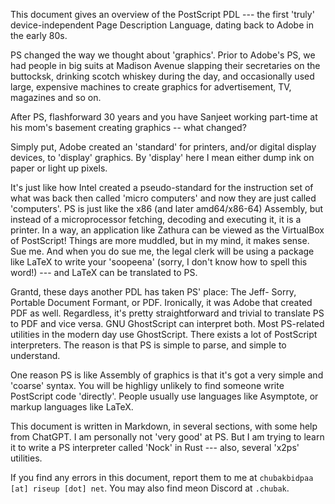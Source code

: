 This document gives an overview of the PostScript PDL --- the first 'truly' device-independent Page Description Language, dating back to Adobe in the early 80s. 

PS changed the way we thought about 'graphics'. Prior to Adobe's PS, we had people in big suits at Madison Avenue slapping their secretaries on the buttocksk, drinking scotch whiskey during the day, and occasionally used large, expensive machines to create graphics for advertisement, TV, magazines and so on. 

After PS, flashforward 30 years and you have Sanjeet working part-time at his mom's basement creating graphics -- what changed?

Simply put, Adobe created an 'standard' for printers, and/or digital display devices, to 'display' graphics. By 'display' here I mean either dump ink on paper or light up pixels. 

It's just like how Intel created a pseudo-standard for the instruction set of what was back then called 'micro computers' and now they are just called 'computers'. PS is just like the x86 (and later amd64/x86-64) Assembly, but instead of a microprocessor fetching, decoding and executing it, it is a printer. In a way, an application like Zathura can be viewed as the VirtualBox of PostScript! Things are more muddled, but in my mind, it makes sense. Sue me. And when you do sue me, the legal clerk will be using a package like LaTeX to write your 'soopeena' (sorry, I don't know how to spell this word!) --- and LaTeX can be translated to PS.

Grantd, these days another PDL has taken PS' place: The Jeff- Sorry, Portable Document Formant, or PDF. Ironically, it was Adobe that created PDF  as well. Regardless, it's pretty straightforward and trivial to translate PS to PDF and vice versa. GNU GhostScript can interpret both. Most PS-related utilities in the modern day use GhostScript. There exists a lot of PostScript interpreters. The reason is that PS is simple to parse, and simple to understand.

One reason PS is like Assembly of graphics is that it's got a very simple and 'coarse' syntax. You will be highligy unlikely to find someone write PostScript code 'directly'. People usually use languages like Asymptote, or markup languages like LaTeX.

This document is written in Markdown, in several sections, with some help from ChatGPT. I am personally not 'very good' at PS. But I am trying to learn it to write a PS interpreter called 'Nock' in Rust --- also, several 'x2ps' utilities.

If you find any errors in this document, report them to me at `chubakbidpaa [at] riseup [dot] net`. You may also find meon Discord at `.chubak`. 



